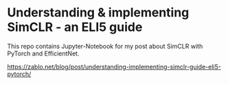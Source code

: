 # Understanding & implementing SimCLR - an ELI5 guide
This repo contains Jupyter-Notebook for my post about SimCLR with PyTorch and EfficientNet.

https://zablo.net/blog/post/understanding-implementing-simclr-guide-eli5-pytorch/
